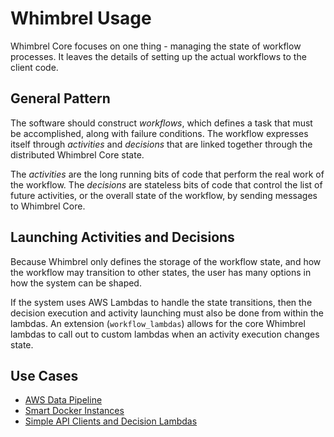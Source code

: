 # Whimbrel Usage

Whimbrel Core focuses on one thing - managing the state of workflow processes.
It leaves the details of setting up the actual workflows to the client code.


## General Pattern

The software should construct *workflows*, which defines a task that must be
accomplished, along with failure conditions.  The workflow expresses itself
through *activities* and *decisions* that are linked together through the
distributed Whimbrel Core state.

The *activities* are the long running bits of code that perform the real
work of the workflow.  The *decisions* are stateless bits of code that
control the list of future activities, or the overall state of the workflow,
by sending messages to Whimbrel Core.


## Launching Activities and Decisions

Because Whimbrel only defines the storage of the workflow state, and how the
workflow may transition to other states, the user has many options in how
the system can be shaped.

If the system uses AWS Lambdas to handle the state transitions, then the
decision execution and activity launching must also be done from within
the lambdas.  An extension (`workflow_lambdas`) allows for the core
Whimbrel lambdas to call out to custom lambdas when an activity execution
changes state.


## Use Cases

* [AWS Data Pipeline](aws_data_pipeline.md)
* [Smart Docker Instances](smart_docker.md)
* [Simple API Clients and Decision Lambdas](decision_lambdas.md)
